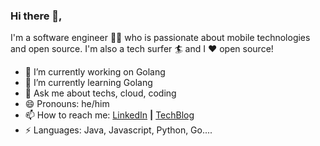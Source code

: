### Hi there 👋,

I'm a software engineer 👨‍💻 who is passionate about mobile technologies and open source. I'm also a tech surfer 🏄‍ and I :heart: open source!

- 🔭 I’m currently working on Golang
- 🌱 I’m currently learning Golang
- 💬 Ask me about techs, cloud, coding
- 😄 Pronouns: he/him
- 📫 How to reach me: [LinkedIn](https://www.linkedin.com/in/dipjyotimetia/) **|**
[TechBlog](https://medium.com/@dipjyotimetia) 
- ⚡ Languages: Java, Javascript, Python, Go....
